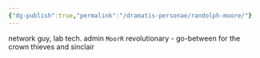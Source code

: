 ```yaml
---
{"dg-publish":true,"permalink":"/dramatis-personae/randolph-moore/"}
---
```


network guy, lab tech. admin `MoorR`
revolutionary - go-between for the crown thieves and sinclair